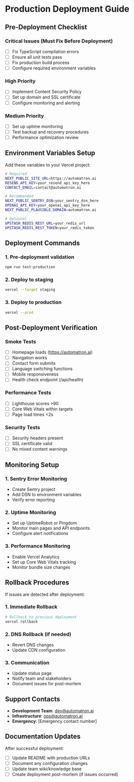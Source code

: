 # Production Deployment Guide

## Pre-Deployment Checklist

### Critical Issues (Must Fix Before Deployment)
- [ ] Fix TypeScript compilation errors
- [ ] Ensure all unit tests pass
- [ ] Fix production build process
- [ ] Configure required environment variables

### High Priority
- [ ] Implement Content Security Policy
- [ ] Set up domain and SSL certificate
- [ ] Configure monitoring and alerting

### Medium Priority
- [ ] Set up uptime monitoring
- [ ] Test backup and recovery procedures
- [ ] Performance optimization review

## Environment Variables Setup

Add these variables to your Vercel project:

```bash
# Required
NEXT_PUBLIC_SITE_URL=https://automatron.ai
RESEND_API_KEY=your_resend_api_key_here
CONTACT_EMAIL=contact@automatron.ai

# Recommended
NEXT_PUBLIC_SENTRY_DSN=your_sentry_dsn_here
OPENAI_API_KEY=your_openai_api_key_here
NEXT_PUBLIC_PLAUSIBLE_DOMAIN=automatron.ai

# Optional
UPSTASH_REDIS_REST_URL=your_redis_url
UPSTASH_REDIS_REST_TOKEN=your_redis_token
```

## Deployment Commands

### 1. Pre-deployment validation
```bash
npm run test:production
```

### 2. Deploy to staging
```bash
vercel --target staging
```

### 3. Deploy to production
```bash
vercel --prod
```

## Post-Deployment Verification

### Smoke Tests
- [ ] Homepage loads (https://automatron.ai)
- [ ] Navigation works
- [ ] Contact form submits
- [ ] Language switching functions
- [ ] Mobile responsiveness
- [ ] Health check endpoint (/api/health)

### Performance Tests
- [ ] Lighthouse scores >90
- [ ] Core Web Vitals within targets
- [ ] Page load times <2s

### Security Tests
- [ ] Security headers present
- [ ] SSL certificate valid
- [ ] No mixed content warnings

## Monitoring Setup

### 1. Sentry Error Monitoring
- Create Sentry project
- Add DSN to environment variables
- Verify error reporting

### 2. Uptime Monitoring
- Set up UptimeRobot or Pingdom
- Monitor main pages and API endpoints
- Configure alert notifications

### 3. Performance Monitoring
- Enable Vercel Analytics
- Set up Core Web Vitals tracking
- Monitor bundle size changes

## Rollback Procedures

If issues are detected after deployment:

### 1. Immediate Rollback
```bash
# Rollback to previous deployment
vercel rollback
```

### 2. DNS Rollback (if needed)
- Revert DNS changes
- Update CDN configuration

### 3. Communication
- Update status page
- Notify team and stakeholders
- Document issues for post-mortem

## Support Contacts

- **Development Team**: dev@automatron.ai
- **Infrastructure**: ops@automatron.ai
- **Emergency**: [Emergency contact number]

## Documentation Updates

After successful deployment:
- [ ] Update README with production URLs
- [ ] Document any configuration changes
- [ ] Update team wiki/knowledge base
- [ ] Create deployment post-mortem (if issues occurred)